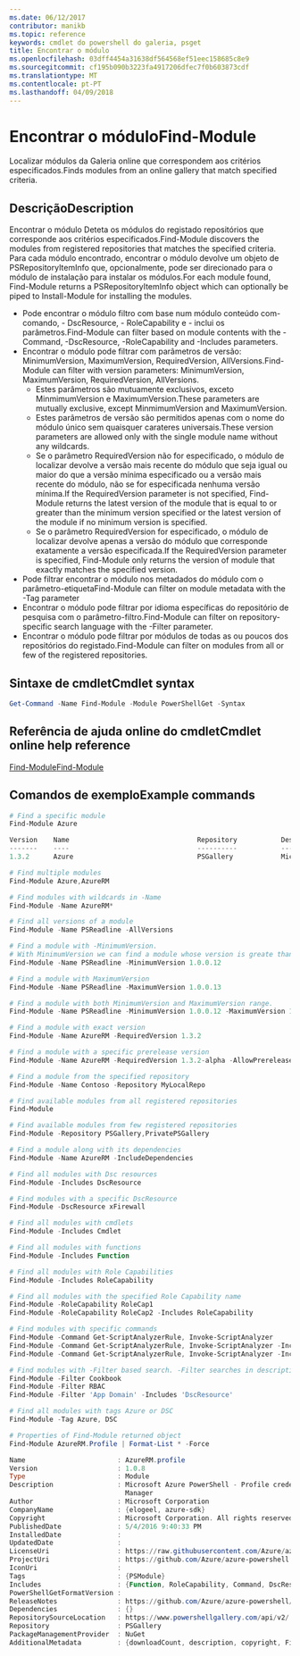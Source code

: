 ```yaml
---
ms.date: 06/12/2017
contributor: manikb
ms.topic: reference
keywords: cmdlet do powershell do galeria, psget
title: Encontrar o módulo
ms.openlocfilehash: 03dff4454a31638df564568ef51eec158685c8e9
ms.sourcegitcommit: cf195b090b3223fa4917206dfec7f0b603873cdf
ms.translationtype: MT
ms.contentlocale: pt-PT
ms.lasthandoff: 04/09/2018
---
```

# <a name="find-module"></a><span data-ttu-id="cabdd-103">Encontrar o módulo</span><span class="sxs-lookup"><span data-stu-id="cabdd-103">Find-Module</span></span>
<span data-ttu-id="cabdd-104">Localizar módulos da Galeria online que correspondem aos critérios especificados.</span><span class="sxs-lookup"><span data-stu-id="cabdd-104">Finds modules from an online gallery that match specified criteria.</span></span>

## <a name="description"></a><span data-ttu-id="cabdd-105">Descrição</span><span class="sxs-lookup"><span data-stu-id="cabdd-105">Description</span></span>
<span data-ttu-id="cabdd-106">Encontrar o módulo Deteta os módulos do registado repositórios que corresponde aos critérios especificados.</span><span class="sxs-lookup"><span data-stu-id="cabdd-106">Find-Module discovers the modules from registered repositories that matches the specified criteria.</span></span>
<span data-ttu-id="cabdd-107">Para cada módulo encontrado, encontrar o módulo devolve um objeto de PSRepositoryItemInfo que, opcionalmente, pode ser direcionado para o módulo de instalação para instalar os módulos.</span><span class="sxs-lookup"><span data-stu-id="cabdd-107">For each module found, Find-Module returns a PSRepositoryItemInfo object which can optionally be piped to Install-Module for installing the modules.</span></span>

- <span data-ttu-id="cabdd-108">Pode encontrar o módulo filtro com base num módulo conteúdo com-comando, - DscResource, - RoleCapability e - inclui os parâmetros.</span><span class="sxs-lookup"><span data-stu-id="cabdd-108">Find-Module can filter based on module contents with the -Command, -DscResource, -RoleCapability and -Includes parameters.</span></span>
- <span data-ttu-id="cabdd-109">Encontrar o módulo pode filtrar com parâmetros de versão: MinimumVersion, MaximumVersion, RequiredVersion, AllVersions.</span><span class="sxs-lookup"><span data-stu-id="cabdd-109">Find-Module can filter with version parameters: MinimumVersion, MaximumVersion, RequiredVersion, AllVersions.</span></span>
  - <span data-ttu-id="cabdd-110">Estes parâmetros são mutuamente exclusivos, exceto MinmimumVersion e MaximumVersion.</span><span class="sxs-lookup"><span data-stu-id="cabdd-110">These parameters are mutually exclusive, except MinmimumVersion and MaximumVersion.</span></span>
  - <span data-ttu-id="cabdd-111">Estes parâmetros de versão são permitidos apenas com o nome do módulo único sem quaisquer carateres universais.</span><span class="sxs-lookup"><span data-stu-id="cabdd-111">These version parameters are allowed only with the single module name without any wildcards.</span></span>
  - <span data-ttu-id="cabdd-112">Se o parâmetro RequiredVersion não for especificado, o módulo de localizar devolve a versão mais recente do módulo que seja igual ou maior do que a versão mínima especificado ou a versão mais recente do módulo, não se for especificada nenhuma versão mínima.</span><span class="sxs-lookup"><span data-stu-id="cabdd-112">If the RequiredVersion parameter is not specified, Find-Module returns the latest version of the module that is equal to or greater than the minimum version specified or the latest version of the module if no minimum version is specified.</span></span>
  - <span data-ttu-id="cabdd-113">Se o parâmetro RequiredVersion for especificado, o módulo de localizar devolve apenas a versão do módulo que corresponde exatamente a versão especificada.</span><span class="sxs-lookup"><span data-stu-id="cabdd-113">If the RequiredVersion parameter is specified, Find-Module only returns the version of module that exactly matches the specified version.</span></span>
- <span data-ttu-id="cabdd-114">Pode filtrar encontrar o módulo nos metadados do módulo com o parâmetro-etiqueta</span><span class="sxs-lookup"><span data-stu-id="cabdd-114">Find-Module can filter on module metadata with the -Tag parameter</span></span>
- <span data-ttu-id="cabdd-115">Encontrar o módulo pode filtrar por idioma específicas do repositório de pesquisa com o parâmetro-filtro.</span><span class="sxs-lookup"><span data-stu-id="cabdd-115">Find-Module can filter on repository-specific search language with the -Filter parameter.</span></span>
- <span data-ttu-id="cabdd-116">Encontrar o módulo pode filtrar por módulos de todas as ou poucos dos repositórios do registado.</span><span class="sxs-lookup"><span data-stu-id="cabdd-116">Find-Module can filter on modules from all or few of the registered repositories.</span></span>

## <a name="cmdlet-syntax"></a><span data-ttu-id="cabdd-117">Sintaxe de cmdlet</span><span class="sxs-lookup"><span data-stu-id="cabdd-117">Cmdlet syntax</span></span>
```powershell
Get-Command -Name Find-Module -Module PowerShellGet -Syntax
```

## <a name="cmdlet-online-help-reference"></a><span data-ttu-id="cabdd-118">Referência de ajuda online do cmdlet</span><span class="sxs-lookup"><span data-stu-id="cabdd-118">Cmdlet online help reference</span></span>

[<span data-ttu-id="cabdd-119">Find-Module</span><span class="sxs-lookup"><span data-stu-id="cabdd-119">Find-Module</span></span>](http://go.microsoft.com/fwlink/?LinkID=398574)

## <a name="example-commands"></a><span data-ttu-id="cabdd-120">Comandos de exemplo</span><span class="sxs-lookup"><span data-stu-id="cabdd-120">Example commands</span></span>
```powershell
# Find a specific module
Find-Module Azure

Version    Name                                Repository           Description
-------    ----                                ----------           -----------
1.3.2      Azure                               PSGallery            Microsoft Azure PowerShell - Service Management

# Find multiple modules
Find-Module Azure,AzureRM

# Find modules with wildcards in -Name
Find-Module -Name AzureRM*

# Find all versions of a module
Find-Module -Name PSReadline -AllVersions

# Find a module with -MinimumVersion.
# With MinimumVersion we can find a module whose version is greate than or equal to the specified MinimumVersion value.
Find-Module -Name PSReadline -MinimumVersion 1.0.0.12

# Find a module with MaximumVersion
Find-Module -Name PSReadline -MaximumVersion 1.0.0.13

# Find a module with both MinimumVersion and MaximumVersion range.
Find-Module -Name PSReadline -MinimumVersion 1.0.0.12 -MaximumVersion 1.0.0.13

# Find a module with exact version
Find-Module -Name AzureRM -RequiredVersion 1.3.2

# Find a module with a specific prerelease version
Find-Module -Name AzureRM -RequiredVersion 1.3.2-alpha -AllowPrerelease

# Find a module from the specified repository
Find-Module -Name Contoso -Repository MyLocalRepo

# Find available modules from all registered repositories
Find-Module

# Find available modules from few registered repositories
Find-Module -Repository PSGallery,PrivatePSGallery

# Find a module along with its dependencies
Find-Module -Name AzureRM -IncludeDependencies

# Find all modules with Dsc resources
Find-Module -Includes DscResource

# Find modules with a specific DscResource
Find-Module -DscResource xFirewall

# Find all modules with cmdlets
Find-Module -Includes Cmdlet

# Find all modules with functions
Find-Module -Includes Function

# Find all modules with Role Capabilities
Find-Module -Includes RoleCapability

# Find all modules with the specified Role Capability name
Find-Module -RoleCapability RoleCap1
Find-Module -RoleCapability RoleCap2 -Includes RoleCapability

# Find modules with specific commands
Find-Module -Command Get-ScriptAnalyzerRule, Invoke-ScriptAnalyzer
Find-Module -Command Get-ScriptAnalyzerRule, Invoke-ScriptAnalyzer -Includes Cmdlet
Find-Module -Command Get-ScriptAnalyzerRule, Invoke-ScriptAnalyzer -Includes Function

# Find modules with -Filter based search. -Filter searches in description and names
Find-Module -Filter Cookbook
Find-Module -Filter RBAC
Find-Module -Filter 'App Domain' -Includes 'DscResource'

# Find all modules with tags Azure or DSC
Find-Module -Tag Azure, DSC

# Properties of Find-Module returned object
Find-Module AzureRM.Profile | Format-List * -Force

Name                       : AzureRM.profile
Version                    : 1.0.8
Type                       : Module
Description                : Microsoft Azure PowerShell - Profile credential management cmdlets for Azure Resource
                             Manager
Author                     : Microsoft Corporation
CompanyName                : {elogeel, azure-sdk}
Copyright                  : Microsoft Corporation. All rights reserved.
PublishedDate              : 5/4/2016 9:40:33 PM
InstalledDate              :
UpdatedDate                :
LicenseUri                 : https://raw.githubusercontent.com/Azure/azure-powershell/dev/LICENSE.txt
ProjectUri                 : https://github.com/Azure/azure-powershell
IconUri                    :
Tags                       : {PSModule}
Includes                   : {Function, RoleCapability, Command, DscResource...}
PowerShellGetFormatVersion :
ReleaseNotes               : https://github.com/Azure/azure-powershell/blob/dev/ChangeLog.md
Dependencies               : {}
RepositorySourceLocation   : https://www.powershellgallery.com/api/v2/
Repository                 : PSGallery
PackageManagementProvider  : NuGet
AdditionalMetadata         : {downloadCount, description, copyright, FileList...}

```